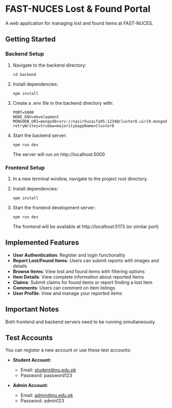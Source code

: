 
# FAST-NUCES Lost & Found Portal

A web application for managing lost and found items at FAST-NUCES.

## Getting Started

### Backend Setup

1. Navigate to the backend directory:
   ```
   cd backend
   ```

2. Install dependencies:
   ```
   npm install
   ```

3. Create a .env file in the backend directory with:
   ```
   PORT=5000
   NODE_ENV=development
   MONGODB_URI=mongodb+srv://nasirhuzaifa95:1234@cluster0.uir19.mongodb.net/?retryWrites=true&w=majority&appName=Cluster0
   ```

4. Start the backend server:
   ```
   npm run dev
   ```
   The server will run on http://localhost:5000

### Frontend Setup

1. In a new terminal window, navigate to the project root directory.

2. Install dependencies:
   ```
   npm install
   ```

3. Start the frontend development server:
   ```
   npm run dev
   ```
   The frontend will be available at http://localhost:5173 (or similar port)

## Implemented Features

- **User Authentication**: Register and login functionality
- **Report Lost/Found Items**: Users can submit reports with images and details
- **Browse Items**: View lost and found items with filtering options
- **Item Details**: View complete information about reported items
- **Claims**: Submit claims for found items or report finding a lost item
- **Comments**: Users can comment on item listings
- **User Profile**: View and manage your reported items

## Important Notes

Both frontend and backend servers need to be running simultaneously.

## Test Accounts

You can register a new account or use these test accounts:

- **Student Account**:
  - Email: student@nu.edu.pk
  - Password: password123

- **Admin Account**:
  - Email: admin@nu.edu.pk
  - Password: admin123
